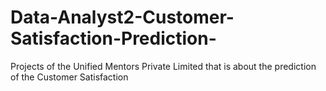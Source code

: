 # Data-Analyst2-Customer-Satisfaction-Prediction-
Projects of the Unified Mentors Private Limited that is about the prediction of the  Customer Satisfaction 
